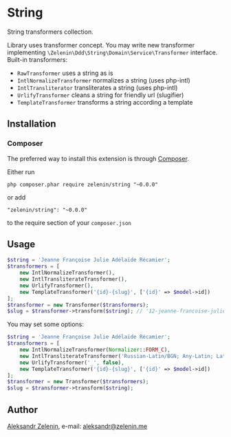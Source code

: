 # String

String transformers collection.

Library uses transformer concept. You may write new transformer implementing ```\Zelenin\Ddd\String\Domain\Service\Transformer``` interface.
Built-in transformers:
- ```RawTransformer``` uses a string as is
- ```IntlNormalizeTransformer``` normalizes a string (uses php-intl)
- ```IntlTransliterator``` transliterates a string (uses php-intl)
- ```UrlifyTransformer``` cleans a string for friendly url (slugifier)
- ```TemplateTransformer``` transforms a string according a template

## Installation

### Composer

The preferred way to install this extension is through [Composer](http://getcomposer.org/).

Either run

```
php composer.phar require zelenin/string "~0.0.0"
```

or add

```
"zelenin/string": "~0.0.0"
```

to the require section of your ```composer.json```

## Usage

```php
$string = 'Jeanne Françoise Julie Adélaïde Récamier';
$transformers = [
	new IntlNormalizeTransformer(),
	new IntlTransliterateTransformer(),
	new UrlifyTransformer(),
	new TemplateTransformer('{id}-{slug}', ['{id}' => $model->id])
];
$transformer = new Transformer($transformers);
$slug = $transformer->transform($string); // '12-jeanne-francoise-julie-adelaide-recamier'
```

You may set some options:

```php
$string = 'Jeanne Françoise Julie Adélaïde Récamier';
$transformers = [
	new IntlNormalizeTransformer(Normalizer::FORM_C),
	new IntlTransliterateTransformer('Russian-Latin/BGN; Any-Latin; Latin-ASCII; NFD; [:Nonspacing Mark:] Remove; NFKC;'),
	new UrlifyTransformer('_', false),
	new TemplateTransformer('{id}-{slug}', ['{id}' => $model->id])
];
$transformer = new Transformer($transformers);
$slug = $transformer->transform($string);
```

## Author

[Aleksandr Zelenin](https://github.com/zelenin/), e-mail: [aleksandr@zelenin.me](mailto:aleksandr@zelenin.me)
